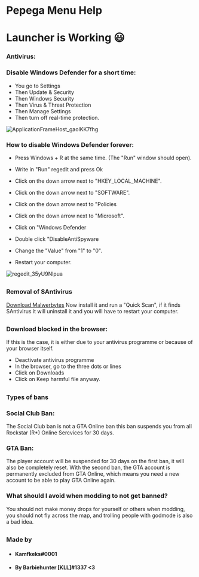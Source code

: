 # Pepega Menu Help
# Launcher is Working 😃

### Antivirus:
### Disable Windows Defender for a short time:

- You go to Settings
- Then Update & Security
- Then Windows Security
- Then Virus & Threat Protection
- Then Manage Settings
- Then turn off real-time protection.

![ApplicationFrameHost_gaolKK7fhg](https://user-images.githubusercontent.com/85831778/121809133-e6ba6e80-cc5b-11eb-9477-875bcbc0eb58.png)

### How to disable Windows Defender forever:
 
- Press Windows + R at the same time. (The "Run" window should open).
- Write in "Run" regedit and press Ok
- Click on the down arrow next to "HKEY_LOCAL_MACHINE".
- Click on the down arrow next to "SOFTWARE".
- Click on the down arrow next to "Policies
- Click on the down arrow next to "Microsoft".
- Click on "Windows Defender



- Double click "DisableAntiSpyware
- Change the "Value" from "1" to "0".
- Restart your computer.
 
![regedit_35yU9Nlpua](https://user-images.githubusercontent.com/85831778/121809105-cf7b8100-cc5b-11eb-95dc-7bd0787316d9.png)


##
### Removal of SAntivirus

[Download Malwerbytes](https://de.malwarebytes.com/mwb-download/thankyou/) 
Now install it and run a "Quick Scan", if it finds SAntivirus it will uninstall it and you will have to restart your computer.


##
### Download blocked in the browser:
If this is the case, it is either due to your antivirus programme or because of your browser itself.

- Deactivate antivirus programme
- In the browser, go to the three dots or lines
- Click on Downloads
- Click on Keep harmful file anyway.

##
### Types of bans
### Social Club Ban: 

The Social Club ban is not a GTA Online ban this ban suspends you from all Rockstar (R*) Online Sercvices for 30 days.

### GTA Ban:

The player account will be suspended for 30 days on the first ban, it will also be completely reset.
With the second ban, the GTA account is permanently excluded from GTA Online, which means you need a new account to be able to play GTA Online again.



### What should I avoid when modding to not get banned?

You should not make money drops for yourself or others when modding, you should not fly across the map, and trolling people with godmode is also a bad idea.

##
### Made by       
- #### Kamfkeks#0001           
- #### By Barbiehunter [KLL]#1337 <3











